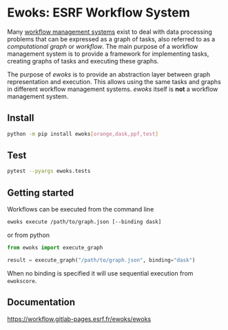 # Ewoks: ESRF Workflow System

Many [workflow management systems](https://s.apache.org/existing-workflow-systems) exist to deal with data processing problems that can be expressed as a graph of tasks, also referred to as a *computational graph* or *workflow*. The main purpose of a workflow management system is to provide a framework for implementing tasks, creating graphs of tasks and executing these graphs.

The purpose of *ewoks* is to provide an abstraction layer between graph representation and execution. This allows using the same tasks and graphs in different workflow management systems. *ewoks* itself is **not** a workflow management system.

## Install

```bash
python -m pip install ewoks[orange,dask,ppf,test]
```

## Test

```bash
pytest --pyargs ewoks.tests
```

## Getting started

Workflows can be executed from the command line

```bash
ewoks execute /path/to/graph.json [--binding dask]
```

or from python

```python
from ewoks import execute_graph

result = execute_graph("/path/to/graph.json", binding="dask")
```

When no binding is specified it will use sequential execution from `ewokscore`.

## Documentation

https://workflow.gitlab-pages.esrf.fr/ewoks/ewoks
